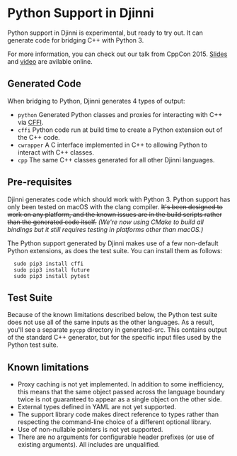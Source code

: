 # Python Support in Djinni

Python support in Djinni is experimental, but ready to try out.  It can generate code for bridging C++ with Python 3.

For more information, you can check out our talk from CppCon 2015.  [Slides](https://bit.ly/djinnitalk2) and [video](https://bit.ly/djinnivideo2) are avilable online.

## Generated Code

When bridging to Python, Djinni generates 4 types of output:

* `python` Generated Python classes and proxies for interacting with C++ via [CFFI](https://cffi.readthedocs.org/).
* `cffi` Python code run at build time to create a Python extension out of the C++ code.
* `cwrapper` A C interface implemented in C++ to allowing Python to interact with C++ classes.
* `cpp` The same C++ classes generated for all other Djinni languages.

## Pre-requisites

Djinni generates code which should work with Python 3.  Python support has only been tested on macOS with the clang compiler.  ~~It's been designed to work on any platform, and the known issues are in the build scripts rather than the generated code itself.~~ _(We're now using CMake to build all bindings but it still requires testing in platforms other than macOS.)_

The Python support generated by Djinni makes use of a few non-default Python extensions, as does the test suite.  You can install them as follows:

```
  sudo pip3 install cffi
  sudo pip3 install future
  sudo pip3 install pytest
```

## Test Suite

Because of the known limitations described below, the Python test suite does not use all of the same inputs as the other languages.  As a result, you'll see a separate `pycpp` directory in generated-src.  This contains output of the standard C++ generator, but for the specific input files used by the Python test suite.

## Known limitations

* Proxy caching is not yet implemented.  In addition to some inefficiency, this means that the same object passed across the language boundary twice is not guaranteed to appear as a single object on the other side.
* External types defined in YAML are not yet supported.
* The support library code makes direct reference to <optional> types rather than respecting the command-line choice of a different optional library.
* Use of non-nullable pointers is not yet supported.
* There are no arguments for configurable header prefixes (or use of existing arguments).  All includes are unqualified.

